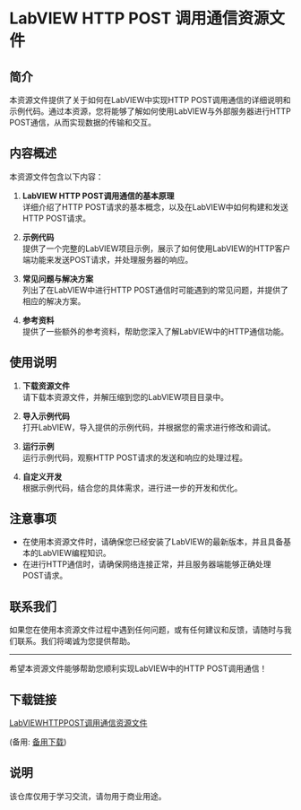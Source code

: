 # LabVIEW HTTP POST 调用通信资源文件

## 简介

本资源文件提供了关于如何在LabVIEW中实现HTTP POST调用通信的详细说明和示例代码。通过本资源，您将能够了解如何使用LabVIEW与外部服务器进行HTTP POST通信，从而实现数据的传输和交互。

## 内容概述

本资源文件包含以下内容：

1. **LabVIEW HTTP POST调用通信的基本原理**  
   详细介绍了HTTP POST请求的基本概念，以及在LabVIEW中如何构建和发送HTTP POST请求。

2. **示例代码**  
   提供了一个完整的LabVIEW项目示例，展示了如何使用LabVIEW的HTTP客户端功能来发送POST请求，并处理服务器的响应。

3. **常见问题与解决方案**  
   列出了在LabVIEW中进行HTTP POST通信时可能遇到的常见问题，并提供了相应的解决方案。

4. **参考资料**  
   提供了一些额外的参考资料，帮助您深入了解LabVIEW中的HTTP通信功能。

## 使用说明

1. **下载资源文件**  
   请下载本资源文件，并解压缩到您的LabVIEW项目目录中。

2. **导入示例代码**  
   打开LabVIEW，导入提供的示例代码，并根据您的需求进行修改和调试。

3. **运行示例**  
   运行示例代码，观察HTTP POST请求的发送和响应的处理过程。

4. **自定义开发**  
   根据示例代码，结合您的具体需求，进行进一步的开发和优化。

## 注意事项

- 在使用本资源文件时，请确保您已经安装了LabVIEW的最新版本，并且具备基本的LabVIEW编程知识。
- 在进行HTTP通信时，请确保网络连接正常，并且服务器端能够正确处理POST请求。

## 联系我们

如果您在使用本资源文件过程中遇到任何问题，或有任何建议和反馈，请随时与我们联系。我们将竭诚为您提供帮助。

---

希望本资源文件能够帮助您顺利实现LabVIEW中的HTTP POST调用通信！

## 下载链接
[LabVIEWHTTPPOST调用通信资源文件](https://pan.quark.cn/s/191ebc69693a) 

(备用: [备用下载](https://pan.baidu.com/s/1uy9uz-KK8MEPt2Yt0au01g?pwd=1234))

## 说明

该仓库仅用于学习交流，请勿用于商业用途。

